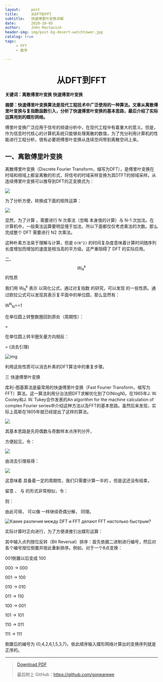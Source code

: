 ```yaml
---
layout:     post
title:      从DFT到FFT
subtitle:   快速傅里叶变换详解
date:       2020-10-05
author:     John Mactavish
header-img: img/post-bg-desert-watchtower.jpg
catalog: true
tags:
     - FFT
     - 数学

---
```


# <center>从DFT到FFT</center>

**关键词：离散傅里叶变换**  **快速傅里叶变换**

**摘要：快速傅里叶变换算法是现代工程技术中广泛使用的一种算法。文章从离散傅里叶变换与复指数函数引入，分析了快速傅里叶变换的基本思路，最后介绍了实际运算用到的蝶形网络。**

傅里叶变换广泛应用于信号的频谱分析中，在现代工程中有着重大的意义。但是，作为信息时代核心的计算机系统只能够处理离散的数值，为了充分利用计算机的性能进行工程分析，很有必要把傅里叶变换从连续空间带到离散空间上来。

## 一、离散傅里叶变换

离散傅里叶变换（Discrete Fourier Transform，缩写为DFT），是傅里叶变换在时域和频域上都呈离散的形式，将信号的时域采样变换为其DTFT的频域采样。从连续傅里叶变换可以推导到DFT的正变换式为：

![](https://gonearewe.coding.net/p/blog/d/myblog/git/raw/master/img/post-2020-fft-2.png)

为了分析方便，转换成下面的矩阵运算：

![](https://gonearewe.coding.net/p/blog/d/myblog/git/raw/master/img/post-2020-fft-7.png)

显然，为了计算 ，需要进行 N 次乘法（忽略  本身值的计算）与 N-1
次加法。在计算机中，一般乘法运算要明显慢于加法，所以下面都仅仅考虑乘法的次数。那么完成整个 DFT 需要进行
N<super>2</super> 次乘法。

这种朴素方法易于理解与计算，但是 `O(N^2)`
的时间复杂度意味着计算时间随序列长度增加而增加的速度是相当高的平方级。这严重阻碍了 DFT 的实际应用。

二、$$W^k_N$$ 的性质

我们用 W<sub>N</sub><sup>k</sup> 表示  以简化公式，通过对复指数 的研究，可以发现
的一些性质。通过欧拉公式可以发现其表示复平面中的单位圆，那么显然有：

W<sup>N</sup><sub>N</sub>==1

在单位圆上转整数圈回到原处（周期性）：

=

在单位圆上转半圈矢量方向相反：

= (消去引理)

![img](media/fb57119871e5e4bce20078a5022308fd.png)

利用这些性质可以消去朴素的DFT算法中的重复步骤。

三 快速傅里叶变换

库利-图基算法是最常用的快速傅里叶变换（Fast Fourier
Transform，缩写为FFT）算法。这一算法利用分治法把DFT求解优化到了O(NlogN)。在1965年J.
W. Cooley和J. W. Tukey合作发表的An algorithm for the machine calculation of
complex Fourier
series中介绍这种方法以及FFT的基本思路。虽然后来发现，实际上高斯在1805年就已经提出了这样的算法。

![](media/619ebb971575406906ff365b4f40eedf.png)

其基本思路是先将偶数与奇数样本点序列分开，

方便起见，令：

![](media/8a7770a161d44e3e630e21c662a8605e.png)

由消去引理易得：

![](media/363bf07abf4d615e7a19b321a66c6144.png)

这意味着 具备着一定的周期性，我们只需要计算一半的 。但是这还没有结束，

留意 、 与 的形式非常相似，令：

则：

由此可得， 可以像 一样继续奇偶分解， 同理。

![Какие различия между DFT и FFT делают FFT настолько быстрым?](media/3d36051fcbf3f1b3de1ca4600f5d69f0.png)

实际计算时正向进行，为了方便递推引出蝶形运算：

其中输入点列按位反转（Bit
Reversal）排序：首先依据二进制进行编号，然后对各个编号按位倒置并按此重新排序。例如，对于一个8点变换：

001倒置以后变成 100

000 → 000

001 → 100

010 → 010

011 → 110

100 → 001

101 → 101

110 → 011

111 → 111

倒置后的编号为
{0,4,2,6,1,5,3,7}。依此顺序输入蝶形网络计算出的变换序列就是正序的。

---

> <a href="https://gonearewe.coding.net/p/blog/d/myblog/git/raw/master/img/post-2020-fft.pdf">Download PDF</a>
>
> 最后附上 GitHub：<https://github.com/gonearewe>
